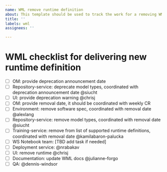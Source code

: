 ```yaml
---
name: WML remove runtime definition
about: This template should be used to track the work for a removing WML runtime
title: ''
labels: wml
assignees: ''

---
```


# WML checklist for delivering new runtime definition

 - [ ] OM: provide deprecation announcement date
 - [ ] Repository-service: deprecate model types, coordinated with deprecation announcement date  @siucht
 - [ ] UI: provide deprecation warning @chrisj
 - [ ] OM: provide removal date, it should be coordinated with weekly CR
 - [ ] Environment: remove software spec, coordinated with removal date @alexlang 
 - [ ] Repository-service: remove model types, coordinated with removal date  @siucht
 - [ ] Training-service: remove from list of supported runtime definitions, coordinated with removal date @kamilabaron-palucka
 - [ ] WS Notebook team: [TBD add task if needed]
 - [ ] Deployment service: @nrabakav
 - [ ] UI: remove runtime @chrisj
 - [ ] Documentation: update WML docs @julianne-forgo
 - [ ] QA: @dennis-windsor 
